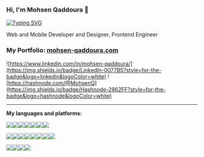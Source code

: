 ### Hi, I'm Mohsen Qaddoura 👋

[![Typing SVG](https://readme-typing-svg.demolab.com/?lines=Welcome+to+My+GitHub+Page;My+public+space+for+My+Projects)](https://git.io/typing-svg)


Web and Mobile Developer and Designer, Frontend Engineer

### My Portfolio: [mohsen-qaddoura.com](http://mohsen-qaddoura.com "mohsen-qaddoura.com")

![https://www.linkedin.com/in/mohsen-qaddoura/](https://img.shields.io/badge/LinkedIn-0077B5?style=for-the-badge&logo=linkedin&logoColor=white) ![https://hashnode.com/@MohsenQ](https://img.shields.io/badge/Hashnode-2962FF?style=for-the-badge&logo=hashnode&logoColor=white)

------------

**My languages and platforms:**

![](https://img.shields.io/badge/Swift-FA7343?style=for-the-badge&logo=swift&logoColor=white)![](https://img.shields.io/badge/Kotlin-0095D5?&style=for-the-badge&logo=kotlin&logoColor=white)![](https://img.shields.io/badge/JavaScript-323330?style=for-the-badge&logo=javascript&logoColor=F7DF1E)![](https://img.shields.io/badge/HTML5-E34F26?style=for-the-badge&logo=html5&logoColor=white)![](https://img.shields.io/badge/CSS3-1572B6?style=for-the-badge&logo=css3&logoColor=white)![](https://img.shields.io/badge/Sass-CC6699?style=for-the-badge&logo=sass&logoColor=white)![](https://img.shields.io/badge/Shell_Script-121011?style=for-the-badge&logo=gnu-bash&logoColor=white)

![](https://img.shields.io/badge/React_Native-20232A?style=for-the-badge&logo=react&logoColor=61DAFB)![](https://img.shields.io/badge/React-20232A?style=for-the-badge&logo=react&logoColor=61DAFB)![](https://img.shields.io/badge/React_Router-CA4245?style=for-the-badge&logo=react-router&logoColor=white)![](https://img.shields.io/badge/Node.js-339933?style=for-the-badge&logo=nodedotjs&logoColor=white)![](https://img.shields.io/badge/Express.js-000000?style=for-the-badge&logo=express&logoColor=white)![](https://img.shields.io/badge/firebase-ffca28?style=for-the-badge&logo=firebase&logoColor=black)![](https://img.shields.io/badge/MongoDB-4EA94B?style=for-the-badge&logo=mongodb&logoColor=white)![](https://img.shields.io/badge/Cordova-35434F?style=for-the-badge&logo=apache-cordova&logoColor=E8E8E8)

![](https://img.shields.io/badge/Figma-F24E1E?style=for-the-badge&logo=figma&logoColor=white)![](https://img.shields.io/badge/Adobe%20XD-470137?style=for-the-badge&logo=Adobe%20XD&logoColor=#FF61F6)![](https://img.shields.io/badge/Adobe%20Photoshop-31A8FF?style=for-the-badge&logo=Adobe%20Photoshop&logoColor=black)![](https://img.shields.io/badge/Adobe%20Illustrator-FF9A00?style=for-the-badge&logo=adobe%20illustrator&logoColor=white)
